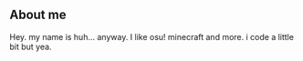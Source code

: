 ## About me
Hey. my name is huh... anyway. I like osu! minecraft and more. i code a little bit but yea.
<!---
Bibou1494/Bibou1494 is a ✨ special ✨ repository because its `README.md` (this file) appears on your GitHub profile.
You can click the Preview link to take a look at your changes.
--->
